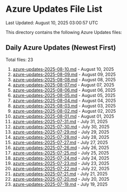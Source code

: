 # Azure Updates File List

Last Updated: August 10, 2025 03:00:57 UTC

This directory contains the following Azure Updates files:

## Daily Azure Updates (Newest First)

Total files: 23

1. [azure-updates-2025-08-10.md](./azure-updates-2025-08-10.md) - August 10, 2025
2. [azure-updates-2025-08-09.md](./azure-updates-2025-08-09.md) - August 09, 2025
3. [azure-updates-2025-08-08.md](./azure-updates-2025-08-08.md) - August 08, 2025
4. [azure-updates-2025-08-07.md](./azure-updates-2025-08-07.md) - August 07, 2025
5. [azure-updates-2025-08-06.md](./azure-updates-2025-08-06.md) - August 06, 2025
6. [azure-updates-2025-08-05.md](./azure-updates-2025-08-05.md) - August 05, 2025
7. [azure-updates-2025-08-04.md](./azure-updates-2025-08-04.md) - August 04, 2025
8. [azure-updates-2025-08-03.md](./azure-updates-2025-08-03.md) - August 03, 2025
9. [azure-updates-2025-08-02.md](./azure-updates-2025-08-02.md) - August 02, 2025
10. [azure-updates-2025-08-01.md](./azure-updates-2025-08-01.md) - August 01, 2025
11. [azure-updates-2025-07-31.md](./azure-updates-2025-07-31.md) - July 31, 2025
12. [azure-updates-2025-07-30.md](./azure-updates-2025-07-30.md) - July 30, 2025
13. [azure-updates-2025-07-29.md](./azure-updates-2025-07-29.md) - July 29, 2025
14. [azure-updates-2025-07-28.md](./azure-updates-2025-07-28.md) - July 28, 2025
15. [azure-updates-2025-07-27.md](./azure-updates-2025-07-27.md) - July 27, 2025
16. [azure-updates-2025-07-26.md](./azure-updates-2025-07-26.md) - July 26, 2025
17. [azure-updates-2025-07-25.md](./azure-updates-2025-07-25.md) - July 25, 2025
18. [azure-updates-2025-07-24.md](./azure-updates-2025-07-24.md) - July 24, 2025
19. [azure-updates-2025-07-23.md](./azure-updates-2025-07-23.md) - July 23, 2025
20. [azure-updates-2025-07-22.md](./azure-updates-2025-07-22.md) - July 22, 2025
21. [azure-updates-2025-07-21.md](./azure-updates-2025-07-21.md) - July 21, 2025
22. [azure-updates-2025-07-20.md](./azure-updates-2025-07-20.md) - July 20, 2025
23. [azure-updates-2025-07-19.md](./azure-updates-2025-07-19.md) - July 19, 2025
